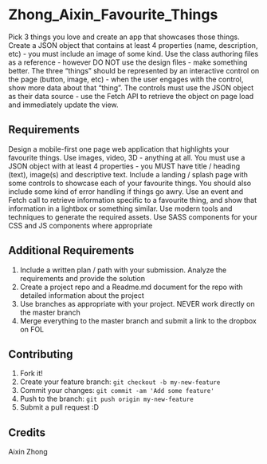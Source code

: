# Zhong_Aixin_Favourite_Things

Pick 3 things you love and create an app that showcases those things. Create a JSON object
that contains at least 4 properties (name, description, etc) - you must include an image of some
kind.
Use the class authoring files as a reference - however DO NOT use the design files - make
something better. The three “things” should be represented by an interactive control on the page
(button, image, etc) - when the user engages with the control, show more data about that
“thing”.
The controls must use the JSON object as their data source - use the Fetch API to retrieve the
object on page load and immediately update the view.

## Requirements

Design a mobile-first one page web application that highlights your favourite things. Use
images, video, 3D - anything at all. You must use a JSON object with at least 4 properties - you
MUST have title / heading (text), image(s) and descriptive text.
Include a landing / splash page with some controls to showcase each of your favourite things.
You should also include some kind of error handling if things go awry.
Use an event and Fetch call to retrieve information specific to a favourite thing, and show that
information in a lightbox or something similar.
Use modern tools and techniques to generate the required assets. Use SASS components for
your CSS and JS components where appropriate

## Additional Requirements

1. Include a written plan / path with your submission. Analyze the requirements
and provide the solution
2. Create a project repo and a Readme.md document for the repo with detailed
information about the project
3. Use branches as appropriate with your project. NEVER work directly on the
master branch
4. Merge everything to the master branch and submit a link to the dropbox on FOL

## Contributing

1. Fork it!
2. Create your feature branch: `git checkout -b my-new-feature`
3. Commit your changes: `git commit -am 'Add some feature'`
4. Push to the branch: `git push origin my-new-feature`
5. Submit a pull request :D

## Credits

Aixin Zhong


